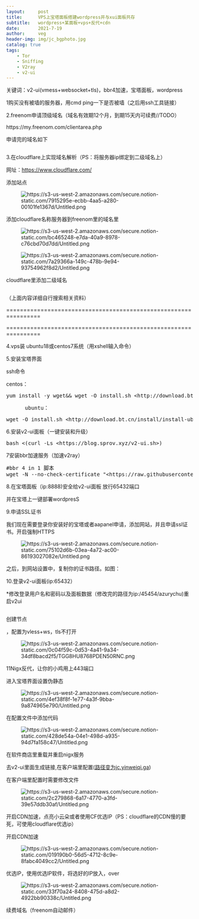 ```yaml
---
layout:     post
title:      VPS上宝塔面板搭建wordpress并与xui面板共存
subtitle:   wordpress+某面板+vps+反代+cdn
date:       2021-7-19
author:     veg
header-img: img/jc_bgphoto.jpg
catalog: true
tags:
    - Tor
    - Sniffing
    - V2ray
    - v2-ui
---
```

<!-- wp:paragraph -->
<p>关键词：v2-ui(vmess+websocket+tls)，bbr4加速，宝塔面板，wordpress</p>
<!-- /wp:paragraph -->

<!-- wp:paragraph -->
<p>1购买没有被墙的服务器，用cmd ping一下是否被墙（之后用ssh工具链接）</p>
<!-- /wp:paragraph -->

<!-- wp:paragraph -->
<p>2.freenom申请顶级域名（域名有效期12个月，到期15天内可续费//TODO）</p>
<!-- /wp:paragraph -->

<!-- wp:paragraph -->
<p>https://my.freenom.com/clientarea.php</p>
<!-- /wp:paragraph -->

<!-- wp:paragraph -->
<p>申请完的域名如下</p>
<!-- /wp:paragraph -->

<!-- wp:image {"sizeSlug":"large"} -->
<figure class="wp-block-image size-large"><img src="https://i.imgur.com/mS2W9Mu.png" alt=""/></figure>
<!-- /wp:image -->

<!-- wp:paragraph -->
<p>3.在cloudflare上实现域名解析（PS：将服务器ip绑定到二级域名上）</p>
<!-- /wp:paragraph -->

<!-- wp:paragraph -->
<p>网址：<a href="https://www.cloudflare.com/"></a><a href="https://www.cloudflare.com/">https://www.cloudflare.com/</a></p>
<!-- /wp:paragraph -->

<!-- wp:paragraph -->
<p>添加站点</p>
<!-- /wp:paragraph -->

<!-- wp:image {"sizeSlug":"large"} -->
<figure class="wp-block-image size-large"><img src="https://i.imgur.com/4wWVnRy.png" alt="https://s3-us-west-2.amazonaws.com/secure.notion-static.com/7915295e-ecbb-4aa5-a280-00101fe1367d/Untitled.png"/></figure>
<!-- /wp:image -->

<!-- wp:paragraph -->
<p>添加cloudflare名称服务器到freenom里的域名里</p>
<!-- /wp:paragraph -->

<!-- wp:image {"sizeSlug":"large"} -->
<figure class="wp-block-image size-large"><img src="https://i.imgur.com/emPAg8T.png" alt="https://s3-us-west-2.amazonaws.com/secure.notion-static.com/bc465248-e7da-40a9-8978-c76cbd70d7dd/Untitled.png"/></figure>
<!-- /wp:image -->

<!-- wp:image {"sizeSlug":"large"} -->
<figure class="wp-block-image size-large"><img src="https://i.imgur.com/Koa7erX.png" alt="https://s3-us-west-2.amazonaws.com/secure.notion-static.com/7a29366a-149c-478b-9e94-93754962f8d2/Untitled.png"/></figure>
<!-- /wp:image -->

<!-- wp:paragraph -->
<p>cloudflare里添加二级域名</p>
<!-- /wp:paragraph -->

<!-- wp:image {"sizeSlug":"large"} -->
<figure class="wp-block-image size-large"><img src="https://i.imgur.com/Koa7erX.png" alt=""/></figure>
<!-- /wp:image -->

<!-- wp:paragraph -->
<p>（上面内容详细自行搜索相关资料）</p>
<!-- /wp:paragraph -->

<!-- wp:paragraph -->
<p>================================================================</p>
<!-- /wp:paragraph -->

<!-- wp:paragraph -->
<p>================================================================</p>
<!-- /wp:paragraph -->

<!-- wp:paragraph -->
<p>4.vps装 ubuntu18或centos7系统（用xshell输入命令）</p>
<!-- /wp:paragraph -->

<!-- wp:paragraph -->
<p>5.安装宝塔界面</p>
<!-- /wp:paragraph -->

<!-- wp:paragraph -->
<p>ssh命令</p>
<!-- /wp:paragraph -->

<!-- wp:paragraph -->
<p>centos：</p>
<!-- /wp:paragraph -->

<!-- wp:syntaxhighlighter/code -->
<pre class="wp-block-syntaxhighlighter-code">yum install -y wget&amp;&amp; wget -O install.sh &lt;http://download.bt.cn/install/install_6.0.sh&amp;&amp;> sh install.sh
</pre>
<!-- /wp:syntaxhighlighter/code -->

<!-- wp:syntaxhighlighter/code -->
<pre class="wp-block-syntaxhighlighter-code">      ubuntu：
</pre>
<!-- /wp:syntaxhighlighter/code -->

<!-- wp:syntaxhighlighter/code -->
<pre class="wp-block-syntaxhighlighter-code">wget -O install.sh &lt;http://download.bt.cn/install/install-ubuntu_6.0.sh&amp;&amp;> sudo bash install.sh
</pre>
<!-- /wp:syntaxhighlighter/code -->

<!-- wp:paragraph -->
<p>6.安装v2-ui面板（一键安装和升级）</p>
<!-- /wp:paragraph -->

<!-- wp:syntaxhighlighter/code -->
<pre class="wp-block-syntaxhighlighter-code">bash &lt;(curl -Ls &lt;https://blog.sprov.xyz/v2-ui.sh>)
</pre>
<!-- /wp:syntaxhighlighter/code -->

<!-- wp:paragraph -->
<p>7安装bbr加速服务（加速v2ray）</p>
<!-- /wp:paragraph -->

<!-- wp:syntaxhighlighter/code -->
<pre class="wp-block-syntaxhighlighter-code">#bbr 4 in 1 脚本
wget -N --no-check-certificate "&lt;https://raw.githubusercontent.com/chiakge/Linux-NetSpeed/master/tcp.sh>" &amp;&amp; chmod +x tcp.sh &amp;&amp; ./tcp.sh
</pre>
<!-- /wp:syntaxhighlighter/code -->

<!-- wp:paragraph -->
<p>8.在宝塔面板（ip:8888)安全给v2-ui面板 放行65432端口</p>
<!-- /wp:paragraph -->

<!-- wp:paragraph -->
<p>并在宝塔上一键部署wordpresS</p>
<!-- /wp:paragraph -->

<!-- wp:paragraph -->
<p>9.申请SSL证书</p>
<!-- /wp:paragraph -->

<!-- wp:paragraph -->
<p>我们现在需要登录你安装好的宝塔或者aapanel申请，添加网站，并且申请ssl证书。开启强制HTTPS</p>
<!-- /wp:paragraph -->

<!-- wp:image {"sizeSlug":"large"} -->
<figure class="wp-block-image size-large"><img src="https://i.imgur.com/b3WoX4g.png" alt="https://s3-us-west-2.amazonaws.com/secure.notion-static.com/75102d6b-03ea-4a72-ac00-86193027082e/Untitled.png"/></figure>
<!-- /wp:image -->

<!-- wp:paragraph -->
<p>之后，到网站设置中，复制你的证书路径。如图：</p>
<!-- /wp:paragraph -->

<!-- wp:paragraph -->
<p>10.登录v2-ui面板(ip:65432）</p>
<!-- /wp:paragraph -->

<!-- wp:paragraph -->
<p>*修改登录用户名和密码以及面板数据（修改完的路径为ip:/45454/azurychu)重启v2ui</p>
<!-- /wp:paragraph -->

<!-- wp:image {"sizeSlug":"large"} -->
<figure class="wp-block-image size-large"><img src="https://i.imgur.com/aUB5nB6.png" alt=""/></figure>
<!-- /wp:image -->

<!-- wp:paragraph -->
<p>创建节点</p>
<!-- /wp:paragraph -->

<!-- wp:paragraph -->
<p>，配置为vless+ws，tls不打开</p>
<!-- /wp:paragraph -->

<!-- wp:image {"sizeSlug":"large"} -->
<figure class="wp-block-image size-large"><img src="https://i.imgur.com/0qLxv1N.png" alt="https://s3-us-west-2.amazonaws.com/secure.notion-static.com/0c04f59c-0d53-4a41-9a34-34df8bacd2f5/TGG8HU8768PDEN50RNC.png"/></figure>
<!-- /wp:image -->

<!-- wp:paragraph -->
<p>11Nigx反代，让你的小鸡用上443端口</p>
<!-- /wp:paragraph -->

<!-- wp:paragraph -->
<p>进入宝塔界面设置伪静态</p>
<!-- /wp:paragraph -->

<!-- wp:image {"sizeSlug":"large"} -->
<figure class="wp-block-image size-large"><img src="https://i.imgur.com/PDYHx41.png" alt="https://s3-us-west-2.amazonaws.com/secure.notion-static.com/4ef38f8f-1e77-4a3f-9bba-9a874965e790/Untitled.png"/></figure>
<!-- /wp:image -->

<!-- wp:paragraph -->
<p>在配置文件中添加代码</p>
<!-- /wp:paragraph -->

<!-- wp:image -->
<figure class="wp-block-image"><img src="https://s3-us-west-2.amazonaws.com/secure.notion-static.com/428de54a-04e1-498d-a935-94d7fa158c47/Untitled.png" alt="https://s3-us-west-2.amazonaws.com/secure.notion-static.com/428de54a-04e1-498d-a935-94d7fa158c47/Untitled.png"/></figure>
<!-- /wp:image -->

<!-- wp:paragraph -->
<p>在软件商店里重载并重启nigx服务</p>
<!-- /wp:paragraph -->

<!-- wp:paragraph -->
<p>去v2-ui里面生成链接,在客户端里配置(<a href="http://xn--jc-tz2c54t3kqcw9d.yinweiqi.ga">路径变为jc.yinweiqi.ga</a>)</p>
<!-- /wp:paragraph -->

<!-- wp:paragraph -->
<p>在客户端里配置时需要修改文件</p>
<!-- /wp:paragraph -->

<!-- wp:image {"sizeSlug":"large"} -->
<figure class="wp-block-image size-large"><img src="https://i.imgur.com/Jbpw5pf.png" alt="https://s3-us-west-2.amazonaws.com/secure.notion-static.com/2c279868-6a17-4770-a3fd-39e57ddb30af/Untitled.png"/></figure>
<!-- /wp:image -->

<!-- wp:paragraph -->
<p>开启CDN加速，点亮小云朵或者使用CF优选IP（PS：cloudflare的CDN慢的要死，可使用cloudflare优选ip）</p>
<!-- /wp:paragraph -->

<!-- wp:paragraph -->
<p>开启CDN加速</p>
<!-- /wp:paragraph -->

<!-- wp:image {"sizeSlug":"large"} -->
<figure class="wp-block-image size-large"><img src="https://i.imgur.com/kst1tfj.png" alt="https://s3-us-west-2.amazonaws.com/secure.notion-static.com/019190b0-56d5-4712-8c9e-8fabc4049cc2/Untitled.png"/></figure>
<!-- /wp:image -->

<!-- wp:paragraph -->
<p>优选IP，使用优选IP软件，将选好的IP放入，over</p>
<!-- /wp:paragraph -->

<!-- wp:image {"sizeSlug":"large"} -->
<figure class="wp-block-image size-large"><img src="https://i.imgur.com/bUEwkNO.png" alt="https://s3-us-west-2.amazonaws.com/secure.notion-static.com/33f70a24-8408-475d-a8d2-4922bb90338c/Untitled.png"/></figure>
<!-- /wp:image -->

<!-- wp:paragraph -->
<p>续费域名（freenom自动邮件）</p>
<!-- /wp:paragraph -->